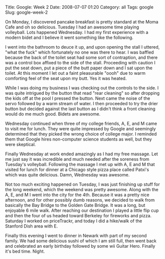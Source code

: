 Title: Google: Week 2
Date: 2008-07-07 01:20
Category: all
Tags: google
Slug: google-week-2

On Monday, I discovered pancake breakfast is pretty standard at the Moma Cafe
and oh so delicious. Tuesday I had an awesome time playing volleyball. Lots
happened Wednesday. I had my first experience with a modern bidet and I believe
it went something like the following.

I went into the bathroom to deuce it up, and upon opening the stall I uttered,
"what the fuck" which fortunately no one was there to hear. I was baffled
because the back of the toilet seat had some sort of contraption, and there was
a control box affixed to the side of the stall. Proceeding with caution I put
the seat down, put a piece of the butt paper down and I sat upon the toilet. At
this moment I let out a faint pleasurable "oooh" due to warm comforting feel of
the seat upon my butt. Yes it was heated.

While I was doing my business I was checking out the controls to the side. I
was quite intrigued by the button that read "rear cleaning" so after dropping
the kids off at the pool I pressed the button. Next came the noise of the servo
followed by a warm stream of water. I then proceeded to try the drier button
but decided against the last button as I didn't think a front cleaning would do
me much good. Bidets are awesome.

Wednesday continued when three of my college friends, A, E, and M came to visit
me for lunch. They were quite impressed by Google and seemingly determined that
they picked the wrong choice of college major. I reminded them that Google
hires non-computer science students as well, but they were skeptical.

Finally Wednesday at work ended amazingly as I had my free massage. Let me just
say it was incredible and much needed after the soreness from Tuesday's
volleyball. Following the massage I met up with A, E and M that visited for
lunch for dinner at a Chicago style pizza place called Patxi's which was quite
delicious. Damn, Wednesday was awesome.

Not too much exciting happened on Tuesday, I was just finishing up stuff for
the long weekend, which the weekend was pretty awesome. Along with the A, E,
and M I went into the city for the 4th. Because it was a pretty nice afternoon,
and for other possibly dumb reasons, we decided to walk from basically the Bay
Bridge to the Golden Gate Bridge. It was a long, but enjoyable 6 mile walk.
After reaching our destination I played a little flip cup and then the four of
us headed toward Berkeley for fireworks and pizza. Saturday I worked on
priceTrackr, and today I did a hike/walk of the Stanford Dish area with E.

Finally this evening I went to dinner in Newark with part of my second family.
We had some delicious sushi of which I am still full, then went back and
celebrated an early birthday followed by some wii Guitar Hero. Finally it's bed
time. Night.
